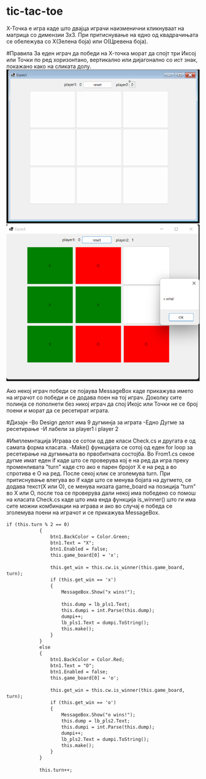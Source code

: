 # tic-tac-toe
Х-Точка е игра каде што двајца играчи наизменични кликнуваат на матрица со димензии 3х3. При притиснување на едно од квадрачињата се обележува со Х(Зелена боја) или О(Цревена боја). 

#Правила
За еден играч да победи на Х-точка морат да спојт три Иксој или Точки по ред хоризонтано, вертикално или дијагонално со ист знак, покажано како на сликата долу.
![alt text](https://github.com/tanesoff/Proektna-Zadaca-VP-2023/blob/master/Sliki/One.png)
![alt text](https://github.com/tanesoff/Proektna-Zadaca-VP-2023/blob/master/Sliki/Two.png)

Ако некој играч победи се појаува MessageBox каде прикажува името на играчот со победи и се додава поен на тој играч. Доколку сите полинја се пополнети без никој играч да спој Икојс или Точки не се број поени и морат да се ресетират играта. 

#Дизајн
-Во Design делот има 9 дугминја за играта
-Едно Дугме за ресетирање
-И лабели за player1 i player 2

#Имплемнтација
Играва се сотои од две класи Check.cs и другата е од самата форма класата.
-Make() функцијата се сотој од еден for loop за ресетирање на дугмињата во првобитната состојба. Во From1.cs секое дугме имат еден if каде што се проверува кој е на ред да игра преку променливата "turn" каде сто ако е парен бројот Х е на ред а во спротива е О на ред.
После секој клик се зголемува turn. При притиснување влегува во if каде што се менува бојата на дугмето, се додава текст(X или О), се менува низата game_board на позиција "turn" во Х или О,
после тоа се проверува дали некој има победено со помош на класата Check.cs каде што има енда функција is_winner() што ги има сите можни комбинации на играва и ако во случај е победа се зголемува поени на играчот и се прикажува MessageBox. 

``` 
if (this.turn % 2 == 0)
            {
                btn1.BackColor = Color.Green;
                btn1.Text = "X";
                btn1.Enabled = false;
                this.game_board[0] = 'x';

                this.get_win = this.cw.is_winner(this.game_board, turn);
                if (this.get_win == 'x')
                {
                    MessageBox.Show("x wins!");

                    this.dump = lb_pls1.Text;
                    this.dumpi = int.Parse(this.dump);
                    dumpi++;
                    lb_pls1.Text = dumpi.ToString();
                    this.make();
                }
            }
            else
            {
                btn1.BackColor = Color.Red;
                btn1.Text = "O";
                btn1.Enabled = false;
                this.game_board[0] = 'o';

                this.get_win = this.cw.is_winner(this.game_board, turn);
                if (this.get_win == 'o')
                {
                    MessageBox.Show("o wins!");
                    this.dump = lb_pls2.Text;
                    this.dumpi = int.Parse(this.dump);
                    dumpi++;
                    lb_pls2.Text = dumpi.ToString();
                    this.make();
                }
            }

            this.turn++;
```
